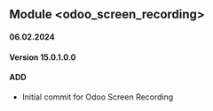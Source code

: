 ## Module <odoo_screen_recording>

#### 06.02.2024
#### Version 15.0.1.0.0
#### ADD
- Initial commit for Odoo Screen Recording